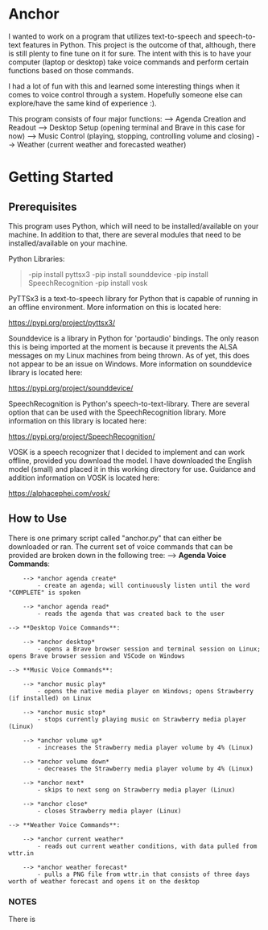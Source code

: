 # Anchor

I wanted to work on a program that utilizes text-to-speech and speech-to-text features in Python.  This project is the outcome of that, although, there is still plenty to fine tune on it for sure.  The intent with this is to have your computer (laptop or desktop) take voice commands and perform certain functions based on those commands.

I had a lot of fun with this and learned some interesting things when it comes to voice control through a system.  Hopefully someone else can explore/have the same kind of experience :).

This program consists of four major functions:
	--> Agenda Creation and Readout
	--> Desktop Setup (opening terminal and Brave in this case for now)
	--> Music Control (playing, stopping, controlling volume and closing)
	--> Weather (current weather and forecasted weather)

# Getting Started

## Prerequisites

This program uses Python, which will need to be installed/available on your machine.  In addition to that, there are several modules that need to be installed/available on your machine.

Python Libraries:

> -pip install pyttsx3
 -pip install sounddevice
 -pip install SpeechRecognition
 -pip install vosk

PyTTSx3 is a text-to-speech library for Python that is capable of running in an offline environment.  More information on this is located here:

https://pypi.org/project/pyttsx3/

Sounddevice is a library in Python for 'portaudio' bindings.  The only reason this is being imported at the moment is because it prevents the ALSA messages on my Linux machines from being thrown.  As of yet, this does not appear to be an issue on Windows.  More information on sounddevice library is located here:

https://pypi.org/project/sounddevice/

SpeechRecognition is Python's speech-to-text-library.  There are several option that can be used with the SpeechRecognition library.  More information on this library is located here:

https://pypi.org/project/SpeechRecognition/

VOSK is a speech recognizer that I decided to implement and can work offline, provided you download the model.  I have downloaded the English model (small) and placed it in this working directory for use.  Guidance and addition information on VOSK is located here:

https://alphacephei.com/vosk/

## How to Use 

There is one primary script called "anchor.py" that can either be downloaded or ran.  The current set of voice commands that can be provided are broken down in the following tree:
    --> **Agenda Voice Commands**:

        --> *anchor agenda create*
            - create an agenda; will continuously listen until the word "COMPLETE" is spoken

        --> *anchor agenda read*
            - reads the agenda that was created back to the user

    --> **Desktop Voice Commands**:

        --> *anchor desktop*
            - opens a Brave browser session and terminal session on Linux; opens Brave browser session and VSCode on Windows

    --> **Music Voice Commands**:

        --> *anchor music play*
            - opens the native media player on Windows; opens Strawberry (if installed) on Linux

        --> *anchor music stop*
            - stops currently playing music on Strawberry media player (Linux)

        --> *anchor volume up*
            - increases the Strawberry media player volume by 4% (Linux)

        --> *anchor volume down*
            - decreases the Strawberry media player volume by 4% (Linux)

        --> *anchor next*
            - skips to next song on Strawberry media player (Linux)

        --> *anchor close*
            - closes Strawberry media player (Linux)

    --> **Weather Voice Commands**:

        --> *anchor current weather*
            - reads out current weather conditions, with data pulled from wttr.in

        --> *anchor weather forecast*
            - pulls a PNG file from wttr.in that consists of three days worth of weather forecast and opens it on the desktop

### NOTES

There is
